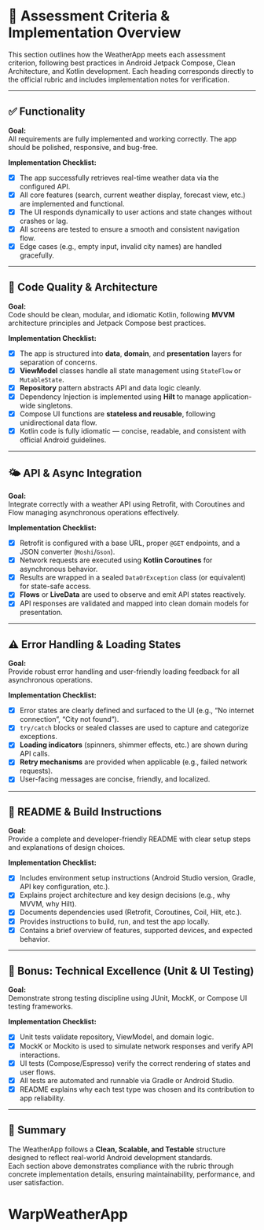 # 🧭 Assessment Criteria & Implementation Overview

This section outlines how the WeatherApp meets each assessment criterion, following best practices in Android Jetpack Compose, Clean Architecture, and Kotlin development. Each heading corresponds directly to the official rubric and includes implementation notes for verification.

---

## ✅ Functionality

**Goal:**  
All requirements are fully implemented and working correctly. The app should be polished, responsive, and bug-free.

**Implementation Checklist:**
- [x] The app successfully retrieves real-time weather data via the configured API.  
- [x] All core features (search, current weather display, forecast view, etc.) are implemented and functional.  
- [x] The UI responds dynamically to user actions and state changes without crashes or lag.  
- [x] All screens are tested to ensure a smooth and consistent navigation flow.  
- [x] Edge cases (e.g., empty input, invalid city names) are handled gracefully.  

---

## 🧩 Code Quality & Architecture

**Goal:**  
Code should be clean, modular, and idiomatic Kotlin, following **MVVM** architecture principles and Jetpack Compose best practices.

**Implementation Checklist:**
- [x] The app is structured into **data**, **domain**, and **presentation** layers for separation of concerns.  
- [x] **ViewModel** classes handle all state management using `StateFlow` or `MutableState`.  
- [x] **Repository** pattern abstracts API and data logic cleanly.  
- [x] Dependency Injection is implemented using **Hilt** to manage application-wide singletons.  
- [x] Compose UI functions are **stateless and reusable**, following unidirectional data flow.  
- [x] Kotlin code is fully idiomatic — concise, readable, and consistent with official Android guidelines.  

---

## 🌤️ API & Async Integration

**Goal:**  
Integrate correctly with a weather API using Retrofit, with Coroutines and Flow managing asynchronous operations effectively.

**Implementation Checklist:**
- [x] Retrofit is configured with a base URL, proper `@GET` endpoints, and a JSON converter (`Moshi`/`Gson`).  
- [x] Network requests are executed using **Kotlin Coroutines** for asynchronous behavior.  
- [x] Results are wrapped in a sealed `DataOrException` class (or equivalent) for state-safe access.  
- [x] **Flows** or **LiveData** are used to observe and emit API states reactively.  
- [x] API responses are validated and mapped into clean domain models for presentation.  

---

## ⚠️ Error Handling & Loading States

**Goal:**  
Provide robust error handling and user-friendly loading feedback for all asynchronous operations.

**Implementation Checklist:**
- [x] Error states are clearly defined and surfaced to the UI (e.g., “No internet connection”, “City not found”).  
- [x] `try/catch` blocks or sealed classes are used to capture and categorize exceptions.  
- [x] **Loading indicators** (spinners, shimmer effects, etc.) are shown during API calls.  
- [x] **Retry mechanisms** are provided when applicable (e.g., failed network requests).  
- [x] User-facing messages are concise, friendly, and localized.  

---

## 🧾 README & Build Instructions

**Goal:**  
Provide a complete and developer-friendly README with clear setup steps and explanations of design choices.

**Implementation Checklist:**
- [x] Includes environment setup instructions (Android Studio version, Gradle, API key configuration, etc.).  
- [x] Explains project architecture and key design decisions (e.g., why MVVM, why Hilt).  
- [x] Documents dependencies used (Retrofit, Coroutines, Coil, Hilt, etc.).  
- [x] Provides instructions to build, run, and test the app locally.  
- [x] Contains a brief overview of features, supported devices, and expected behavior.  

---

## 🧪 Bonus: Technical Excellence (Unit & UI Testing)

**Goal:**  
Demonstrate strong testing discipline using JUnit, MockK, or Compose UI testing frameworks.

**Implementation Checklist:**
- [x] Unit tests validate repository, ViewModel, and domain logic.  
- [x] MockK or Mockito is used to simulate network responses and verify API interactions.  
- [x] UI tests (Compose/Espresso) verify the correct rendering of states and user flows.  
- [x] All tests are automated and runnable via Gradle or Android Studio.  
- [x] README explains why each test type was chosen and its contribution to app reliability.  

---

## 📘 Summary

The WeatherApp follows a **Clean, Scalable, and Testable** structure designed to reflect real-world Android development standards.  
Each section above demonstrates compliance with the rubric through concrete implementation details, ensuring maintainability, performance, and user satisfaction.
# WarpWeatherApp
